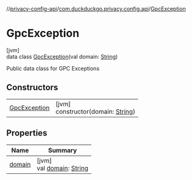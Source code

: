//[privacy-config-api](../../../index.md)/[com.duckduckgo.privacy.config.api](../index.md)/[GpcException](index.md)

# GpcException

[jvm]\
data class [GpcException](index.md)(val domain: [String](https://kotlinlang.org/api/latest/jvm/stdlib/kotlin/-string/index.html))

Public data class for GPC Exceptions

## Constructors

| | |
|---|---|
| [GpcException](-gpc-exception.md) | [jvm]<br>constructor(domain: [String](https://kotlinlang.org/api/latest/jvm/stdlib/kotlin/-string/index.html)) |

## Properties

| Name | Summary |
|---|---|
| [domain](domain.md) | [jvm]<br>val [domain](domain.md): [String](https://kotlinlang.org/api/latest/jvm/stdlib/kotlin/-string/index.html) |
